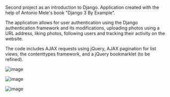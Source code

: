 Second project as an introduction to Django. Application created with the help of Antonio Mele's book "Django 3 By Example".

The application allows for user authentication using the Django authentication framework and its modifications, uploading photos using a URL address, liking photos, following users and tracking their activity on the website.

The code includes AJAX requests using jQuery, AJAX pagination for list views, the contenttypes framework, and a jQuery bookmarklet (to be refined).

![image](https://user-images.githubusercontent.com/118025302/221432393-dfcc34cc-0961-449f-a83f-9ad2f3db64b6.png)


![image](https://user-images.githubusercontent.com/118025302/221433408-c158ebb6-19ce-4195-b981-af621e60a77c.png)


![image](https://user-images.githubusercontent.com/118025302/221433492-fd9b03ca-c15b-47de-840d-e953fedc5ac0.png)
